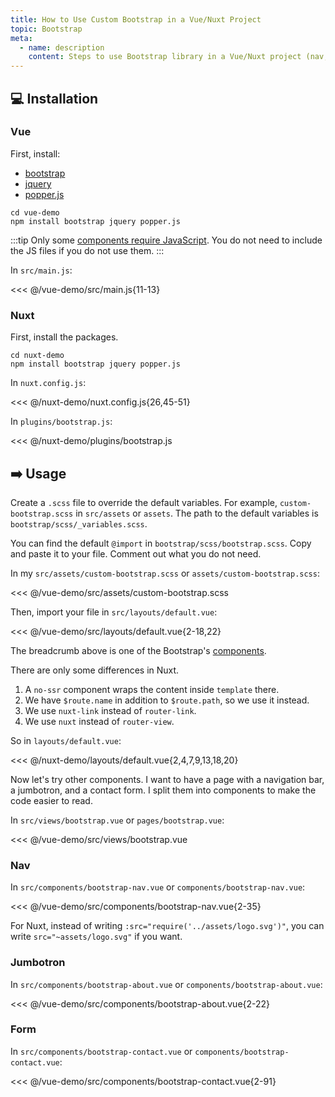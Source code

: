 ```yaml
---
title: How to Use Custom Bootstrap in a Vue/Nuxt Project
topic: Bootstrap
meta:
  - name: description
    content: Steps to use Bootstrap library in a Vue/Nuxt project (nav, jumbotron, and form demo).
---
```


## :computer: Installation

### Vue

First, install:

- [bootstrap](https://www.npmjs.com/package/bootstrap)
- [jquery](https://www.npmjs.com/package/jquery)
- [popper.js](https://www.npmjs.com/package/popper.js)

```bash{2}
cd vue-demo
npm install bootstrap jquery popper.js
```

:::tip
Only some [components require JavaScript](https://getbootstrap.com/docs/4.3/getting-started/introduction/#js). You do not need to include the JS files if you do not use them.
:::

In `src/main.js`:

<<< @/vue-demo/src/main.js{11-13}

### Nuxt

First, install the packages.

```bash{2}
cd nuxt-demo
npm install bootstrap jquery popper.js
```

In `nuxt.config.js`:

<<< @/nuxt-demo/nuxt.config.js{26,45-51}

In `plugins/bootstrap.js`:

<<< @/nuxt-demo/plugins/bootstrap.js

## :arrow_right: Usage

Create a `.scss` file to override the default variables. For example, `custom-bootstrap.scss` in `src/assets` or `assets`. The path to the default variables is `bootstrap/scss/_variables.scss`.

You can find the default `@import` in `bootstrap/scss/bootstrap.scss`. Copy and paste it to your file. Comment out what you do not need.

In my `src/assets/custom-bootstrap.scss` or `assets/custom-bootstrap.scss`:

<<< @/vue-demo/src/assets/custom-bootstrap.scss

Then, import your file in `src/layouts/default.vue`:

<<< @/vue-demo/src/layouts/default.vue{2-18,22}

The breadcrumb above is one of the Bootstrap's [components](https://getbootstrap.com/docs/4.3/components/alerts/).

There are only some differences in Nuxt.

1. A `no-ssr` component wraps the content inside `template` there.
2. We have `$route.name` in addition to `$route.path`, so we use it instead.
3. We use `nuxt-link` instead of `router-link`.
4. We use `nuxt` instead of `router-view`.

So in `layouts/default.vue`:

<<< @/nuxt-demo/layouts/default.vue{2,4,7,9,13,18,20}

Now let's try other components. I want to have a page with a navigation bar, a jumbotron, and a contact form. I split them into components to make the code easier to read.

In `src/views/bootstrap.vue` or `pages/bootstrap.vue`:

<<< @/vue-demo/src/views/bootstrap.vue

### Nav

In `src/components/bootstrap-nav.vue` or `components/bootstrap-nav.vue`:

<<< @/vue-demo/src/components/bootstrap-nav.vue{2-35}

For Nuxt, instead of writing `:src="require('../assets/logo.svg')"`, you can write `src="~assets/logo.svg"` if you want.

### Jumbotron

In `src/components/bootstrap-about.vue` or `components/bootstrap-about.vue`:

<<< @/vue-demo/src/components/bootstrap-about.vue{2-22}

### Form

In `src/components/bootstrap-contact.vue` or `components/bootstrap-contact.vue`:

<<< @/vue-demo/src/components/bootstrap-contact.vue{2-91}
